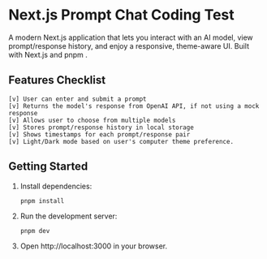 # Next.js Prompt Chat Coding Test
A modern Next.js application that lets you interact with an AI model, view prompt/response history, and enjoy a responsive, theme-aware UI. Built with Next.js and pnpm .

## Features Checklist
    [v] User can enter and submit a prompt
    [v] Returns the model's response from OpenAI API, if not using a mock response
    [v] Allows user to choose from multiple models
    [v] Stores prompt/response history in local storage
    [v] Shows timestamps for each prompt/response pair
    [v] Light/Dark mode based on user's computer theme preference.
## Getting Started
1. Install dependencies:
   ```
   pnpm install
   ```
2. Run the development server:
   ```
   pnpm dev
   ```
3. Open http://localhost:3000 in your browser.